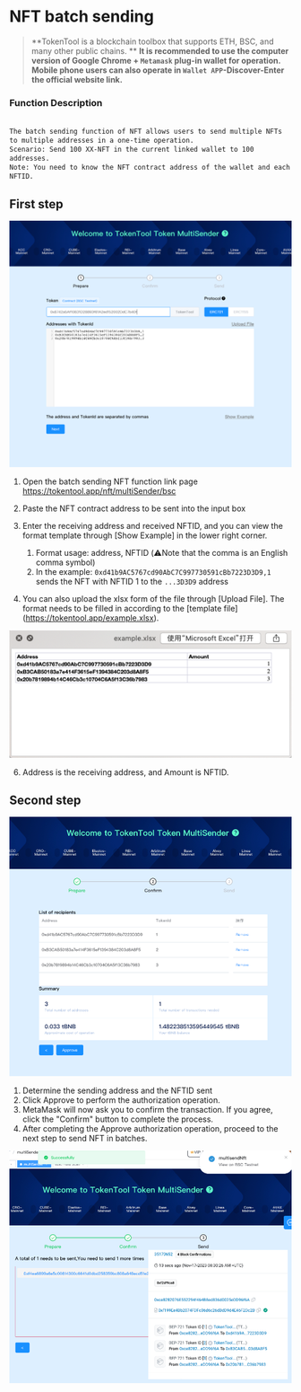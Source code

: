 # NFT batch sending

> **TokenTool is a blockchain toolbox that supports ETH, BSC, and many other public chains. **
> **It is recommended to use the computer version of Google Chrome + `Metamask` plug-in wallet for operation.**
> **Mobile phone users can also operate in `Wallet APP`-Discover-Enter the official website link.**

### Function Description

```

The batch sending function of NFT allows users to send multiple NFTs to multiple addresses in a one-time operation.
Scenario: Send 100 XX-NFT in the current linked wallet to 100 addresses.
Note: You need to know the NFT contract address of the wallet and each NFTID.

```

## First step

![nft-multiSender](../.gitbook/assets/nft/image-20231117161814363.png)

1. Open the batch sending NFT function link page https://tokentool.app/nft/multiSender/bsc

2. Paste the NFT contract address to be sent into the input box

3. Enter the receiving address and received NFTID, and you can view the format template through [Show Example] in the lower right corner.
    1. Format usage: address, NFTID (⚠️Note that the comma is an English comma symbol)
    1. In the example: `0xd41b9AC5767cd90AbC7C997730591cBb7223D3D9,1` sends the NFT with NFTID 1 to the `...3D3D9` address
   
4. You can also upload the xlsx form of the file through [Upload File]. The format needs to be filled in according to the [template file] (https://tokentool.app/example.xlsx).

![nft-multiSender](../.gitbook/assets/nft/image-20231117162124689.png)

6. Address is the receiving address, and Amount is NFTID.

## Second step

![nft-multiSender](../.gitbook/assets/nft/image-20231117162504488.png)

1. Determine the sending address and the NFTID sent
2. Click Approve to perform the authorization operation.
3. MetaMask will now ask you to confirm the transaction. If you agree, click the "Confirm" button to complete the process.
4. After completing the Approve authorization operation, proceed to the next step to send NFT in batches.

![nft-multiSender](../.gitbook/assets/nft/image-20231117163116173.png)